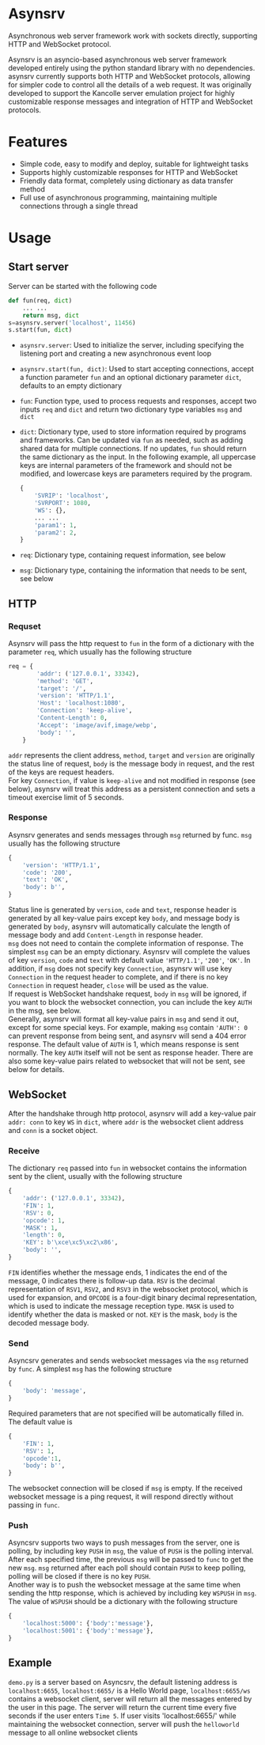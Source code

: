 # Asynsrv
Asynchronous web server framework work with sockets directly, supporting HTTP and WebSocket protocol.

Asynsrv is an asyncio-based asynchronous web server framework developed entirely using the python standard library with no dependencies. asynsrv currently supports both HTTP and WebSocket protocols, allowing for simpler code to control all the details of a web request. It was originally developed to support the Kancolle server emulation project for highly customizable response messages and integration of HTTP and WebSocket protocols.
# Features
- Simple code, easy to modify and deploy, suitable for lightweight tasks
- Supports highly customizable responses for HTTP and WebSocket
- Friendly data format, completely using dictionary as data transfer method
- Full use of asynchronous programming, maintaining multiple connections through a single thread
# Usage
## Start server
Server can be started with the following code
```python
def fun(req, dict)
    ... ...
    return msg, dict
s=asynsrv.server('localhost', 11456)
s.start(fun, dict)
```
- `asynsrv.server`: Used to initialize the server, including specifying the listening port and creating a new asynchronous event loop   
- `asynsrv.start(fun, dict)`: Used to start accepting connections, accept a function parameter `fun` and an optional dictionary parameter `dict`, defaults to an empty dictionary  
- `fun`: Function type, used to process requests and responses, accept two inputs `req` and `dict` and return two dictionary type variables `msg` and `dict`  
- `dict`: Dictionary type, used to store information required by programs and frameworks. Can be updated via `fun` as needed, such as adding shared data for multiple connections. If no updates, `fun` should return the same dictionary as the input. In the following example, all uppercase keys are internal parameters of the framework and should not be modified, and lowercase keys are parameters required by the program.  
    ```python
    {
        'SVRIP': 'localhost',
        'SVRPORT': 1080,
        'WS': {},
        ... ...
        'param1': 1,
        'param2': 2,
    }
    ```
    
- `req`: Dictionary type, containing request information, see below
- `msg`: Dictionary type, containing the information that needs to be sent, see below
## HTTP
### Requset
Asynsrv will pass the http request to `fun` in the form of a dictionary with the parameter `req`, which usually has the following structure
```python
req = {
        'addr': ('127.0.0.1', 33342),
        'method': 'GET',
        'target': '/',
        'version': 'HTTP/1.1',
        'Host': 'localhost:1080',
        'Connection': 'keep-alive',
        'Content-Length': 0,
        'Accept': 'image/avif,image/webp',
        'body': '',
    }
```
`addr` represents the client address, `method`, `target` and `version` are originally the status line of request, `body` is the message body in request, and the rest of the keys are request headers.  
For key `Connection`, if value is `keep-alive` and not modified in response (see below), asynsrv will treat this address as a persistent connection and sets a timeout exercise limit of 5 seconds.
### Response
Asynsrv generates and sends messages through `msg` returned by func. `msg` usually has the following structure
```python
{
    'version': 'HTTP/1.1',
    'code': '200',
    'text': 'OK',
    'body': b'',
}
```
Status line is generated by `version`, `code` and `text`, response header is generated by all key-value pairs except key `body`, and message body is generated by `body`, asynsrv will automatically calculate the length of message body and add `Content-Length` in response header.  
`msg` does not need to contain the complete information of response. The simplest `msg` can be an empty dictionary. Asynsrv will complete the values ​​of key `version`, `code` and `text` with default value `'HTTP/1.1'`, `'200'`, `'OK'`. In addition, if `msg` does not specify key `Connection`, asynsrv will use key `Connection` in the request header to complete, and if there is no key `Connection` in request header, `close` will be used as the value.  
If request is WebSocket handshake request, `body` in `msg` will be ignored, if you want to block the websocket connection, you can include the key `AUTH` in the msg, see below.  
Generally, asynsrv will format all key-value pairs in `msg` and send it out, except for some special keys. For example, making `msg` contain `'AUTH': 0` can prevent response from being sent, and asynsrv will send a 404 error response. The default value of `AUTH` is 1, which means response is sent normally. The key `AUTH` itself will not be sent as response header. 
There are also some key-value pairs related to websocket that will not be sent, see below for details.
## WebSocket
After the handshake through http protocol, asynsrv will add a key-value pair `addr: conn` to key `WS` in `dict`, where `addr` is the websocket client address and `conn` is a socket object.
### Receive
The dictionary `req` passed into `fun` in websocket contains the information sent by the client, usually with the following structure
```python
{
    'addr': ('127.0.0.1', 33342),
    'FIN': 1,
    'RSV': 0,
    'opcode': 1,
    'MASK': 1,
    'length': 0,
    'KEY': b'\xce\xc5\xc2\x86',
    'body': '',
}
```
`FIN` identifies whether the message ends, 1 indicates the end of the message, 0 indicates there is follow-up data. `RSV` is the decimal representation of `RSV1`, `RSV2`, and `RSV3` in the websocket protocol, which is used for expansion, and `OPCODE` is a four-digit binary decimal representation, which is used to indicate the message reception type. `MASK` is used to identify whether the data is masked or not. `KEY` is the mask, `body` is the decoded message body.
### Send
Asyncsrv generates and sends websocket messages via the `msg` returned by `func`. A simplest `msg` has the following structure  
```python
{
    'body': 'message',
}
```
Required parameters that are not specified will be automatically filled in. The default value is
```python
{
    'FIN': 1,
    'RSV': 1,
    'opcode':1,
    'body': b'',
}
```
The websocket connection will be closed if `msg` is empty. If the received websocket message is a ping request, it will respond directly without passing in `func`.

### Push
Asyncsrv supports two ways to push messages from the server, one is polling, by including key `PUSH` in `msg`, the value of `PUSH` is the polling interval. After each specified time, the previous `msg` will be passed to `func` to get the new `msg`. `msg` returned after each poll should contain `PUSH` to keep polling, polling will be closed if there is no key `PUSH`.  
Another way is to push the websocket message at the same time when sending the http response, which is achieved by including key `WSPUSH` in `msg`. The value of `WSPUSH` should be a dictionary with the following structure
```python
{
    'localhost:5000': {'body':'message'},
    'localhost:5001': {'body':'message'},
}
```
## Example
`demo.py` is a server based on Asyncsrv, the default listening address is `localhost:6655`, `localhost:6655/` is a Hello World page, `localhost:6655/ws` contains a websocket client, server will return all the messages entered by the user in this page. The server will return the current time every five seconds if the user enters `Time 5`. If user visits 'localhost:6655/' while maintaining the websocket connection, server will push the `helloworld` message to all online websocket clients
